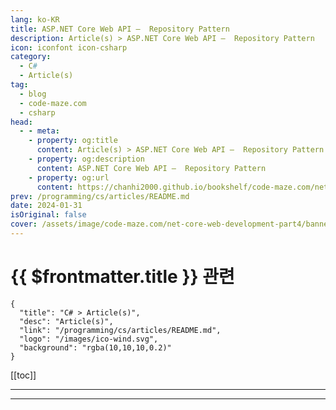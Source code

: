 ```yaml
---
lang: ko-KR
title: ASP.NET Core Web API –  Repository Pattern
description: Article(s) > ASP.NET Core Web API –  Repository Pattern
icon: iconfont icon-csharp
category: 
  - C#
  - Article(s)
tag: 
  - blog
  - code-maze.com
  - csharp
head:  
  - - meta:
    - property: og:title
      content: Article(s) > ASP.NET Core Web API –  Repository Pattern
    - property: og:description
      content: ASP.NET Core Web API –  Repository Pattern
    - property: og:url
      content: https://chanhi2000.github.io/bookshelf/code-maze.com/net-core-web-development-part4.html
prev: /programming/cs/articles/README.md
date: 2024-01-31
isOriginal: false
cover: /assets/image/code-maze.com/net-core-web-development-part4/banner.png
---
```


# {{ $frontmatter.title }} 관련

```component VPCard
{
  "title": "C# > Article(s)",
  "desc": "Article(s)",
  "link": "/programming/cs/articles/README.md",
  "logo": "/images/ico-wind.svg",
  "background": "rgba(10,10,10,0.2)"
}
```

[[toc]]

---

<SiteInfo
  name="ASP.NET Core Web API –  Repository Pattern"
  desc="Let's learn how to create a Repository pattern in ASP.NET Core Web API application and how to create a Repository layer to fetch the data from the database."
  url="https://code-maze.com/net-core-web-development-part4/"
  logo="/assets/image/code-maze.com/favicon.png"
  preview="/assets/image/code-maze.com/net-core-web-development-part4/banner.png"/>

<!-- TODO: 작성 -->

---

<TagLinks />